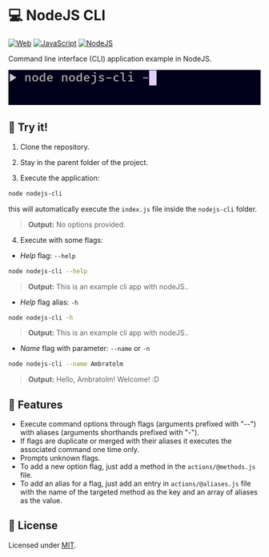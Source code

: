 # 💻 NodeJS CLI

[![Web](https://img.shields.io/badge/web-blue?logo=w3c)](https://github.com/topics/web)
[![JavaScript](https://img.shields.io/badge/javascript-blue?logo=javascript)](https://github.com/topics/javascript)
[![NodeJS](https://img.shields.io/badge/node-blue?logo=node.js)](https://github.com/topics/node)

Command line interface (CLI) application example in NodeJS.

![Screenshot](./screenshot.gif?raw=true)

## 🏁 Try it!

1. Clone the repository.

2. Stay in the parent folder of the project.

3. Execute the application:
```bash
node nodejs-cli
```
this will automatically execute the `index.js` file inside the `nodejs-cli` folder.
> **Output:** No options provided.


4. Execute with some flags:

- _Help_ flag: `--help`
```bash
node nodejs-cli --help
```
> **Output:** This is an example cli app with nodeJS..

- _Help_ flag alias: `-h`
```bash
node nodejs-cli -h
```
> **Output:** This is an example cli app with nodeJS..

- _Name_ flag with parameter: `--name` or `-n`
```bash
node nodejs-cli --name Ambratolm
```
> **Output:** Hello, Ambratolm! Welcome! :D

## 🚀 Features
- Execute command options through flags (arguments prefixed with "--") with aliases (arguments shorthands prefixed with "-").
- If flags are duplicate or merged with their aliases it executes the associated command one time only.
- Prompts unknown flags.
- To add a new option flag, just add a method in the `actions/@methods.js` file.
- To add an alias for a flag, just add an entry in `actions/@aliases.js` file with the name of the targeted method as the key and an array of aliases as the value.

## 📃 License
Licensed under [MIT](./LICENSE).